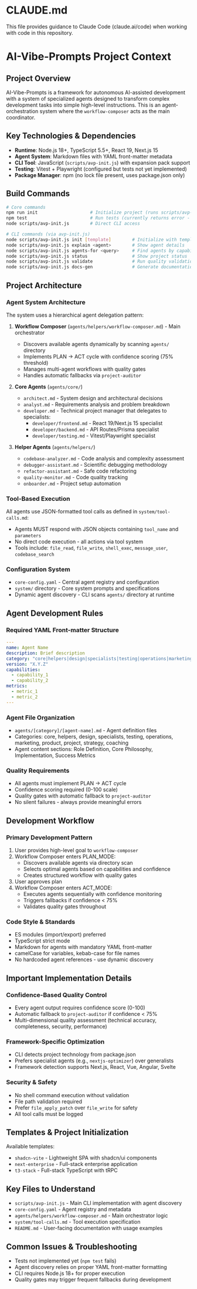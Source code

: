 # CLAUDE.md

This file provides guidance to Claude Code (claude.ai/code) when working with code in this repository.

# AI-Vibe-Prompts Project Context

## Project Overview
AI-Vibe-Prompts is a framework for autonomous AI-assisted development with a system of specialized agents designed to transform complex development tasks into simple high-level instructions. This is an agent-orchestration system where the `workflow-composer` acts as the main coordinator.

## Key Technologies & Dependencies  
- **Runtime**: Node.js 18+, TypeScript 5.5+, React 19, Next.js 15
- **Agent System**: Markdown files with YAML front-matter metadata
- **CLI Tool**: JavaScript (`scripts/avp-init.js`) with expansion pack support
- **Testing**: Vitest + Playwright (configured but tests not yet implemented)
- **Package Manager**: npm (no lock file present, uses package.json only)

## Build Commands
```bash
# Core commands
npm run init                    # Initialize project (runs scripts/avp-init.js)
npm test                        # Run tests (currently returns error - not implemented)
node scripts/avp-init.js        # Direct CLI access

# CLI commands (via avp-init.js)
node scripts/avp-init.js init [template]        # Initialize with template
node scripts/avp-init.js explain <agent>        # Show agent details
node scripts/avp-init.js agents-for <query>     # Find agents by capability
node scripts/avp-init.js status                 # Show project status
node scripts/avp-init.js validate               # Run quality validation
node scripts/avp-init.js docs-gen               # Generate documentation
```

## Project Architecture

### Agent System Architecture
The system uses a hierarchical agent delegation pattern:

1. **Workflow Composer** (`agents/helpers/workflow-composer.md`) - Main orchestrator
   - Discovers available agents dynamically by scanning `agents/` directory
   - Implements PLAN → ACT cycle with confidence scoring (75% threshold)
   - Manages multi-agent workflows with quality gates
   - Handles automatic fallbacks via `project-auditor`

2. **Core Agents** (`agents/core/`)
   - `architect.md` - System design and architectural decisions
   - `analyst.md` - Requirements analysis and problem breakdown
   - `developer.md` - Technical project manager that delegates to specialists:
     - `developer/frontend.md` - React 19/Next.js 15 specialist
     - `developer/backend.md` - API Routes/Prisma specialist  
     - `developer/testing.md` - Vitest/Playwright specialist

3. **Helper Agents** (`agents/helpers/`)
   - `codebase-analyzer.md` - Code analysis and complexity assessment
   - `debugger-assistant.md` - Scientific debugging methodology
   - `refactor-assistant.md` - Safe code refactoring
   - `quality-monitor.md` - Code quality tracking
   - `onboarder.md` - Project setup automation

### Tool-Based Execution
All agents use JSON-formatted tool calls as defined in `system/tool-calls.md`:
- Agents MUST respond with JSON objects containing `tool_name` and `parameters`
- No direct code execution - all actions via tool system
- Tools include: `file_read`, `file_write`, `shell_exec`, `message_user`, `codebase_search`

### Configuration System
- `core-config.yaml` - Central agent registry and configuration
- `system/` directory - Core system prompts and specifications
- Dynamic agent discovery - CLI scans `agents/` directory at runtime

## Agent Development Rules

### Required YAML Front-matter Structure
```yaml
---
name: Agent Name
description: Brief description
category: "core|helpers|design|specialists|testing|operations|marketing|product|project|strategy|coaching"
version: "X.Y.Z"
capabilities:
  - capability_1
  - capability_2
metrics:
  - metric_1
  - metric_2
---
```

### Agent File Organization
- `agents/[category]/[agent-name].md` - Agent definition files
- Categories: core, helpers, design, specialists, testing, operations, marketing, product, project, strategy, coaching
- Agent content sections: Role Definition, Core Philosophy, Implementation, Success Metrics

### Quality Requirements
- All agents must implement PLAN → ACT cycle
- Confidence scoring required (0-100 scale)
- Quality gates with automatic fallback to `project-auditor`
- No silent failures - always provide meaningful errors

## Development Workflow

### Primary Development Pattern
1. User provides high-level goal to `workflow-composer`
2. Workflow Composer enters PLAN_MODE:
   - Discovers available agents via directory scan
   - Selects optimal agents based on capabilities and confidence
   - Creates structured workflow with quality gates
3. User approves plan
4. Workflow Composer enters ACT_MODE:
   - Executes agents sequentially with confidence monitoring
   - Triggers fallbacks if confidence < 75%
   - Validates quality gates throughout

### Code Style & Standards
- ES modules (import/export) preferred
- TypeScript strict mode
- Markdown for agents with mandatory YAML front-matter
- camelCase for variables, kebab-case for file names
- No hardcoded agent references - use dynamic discovery

## Important Implementation Details

### Confidence-Based Quality Control
- Every agent output requires confidence score (0-100)
- Automatic fallback to `project-auditor` if confidence < 75%
- Multi-dimensional quality assessment (technical accuracy, completeness, security, performance)

### Framework-Specific Optimization
- CLI detects project technology from package.json
- Prefers specialist agents (e.g., `nextjs-optimizer`) over generalists
- Framework detection supports Next.js, React, Vue, Angular, Svelte

### Security & Safety
- No shell command execution without validation
- File path validation required
- Prefer `file_apply_patch` over `file_write` for safety
- All tool calls must be logged

## Templates & Project Initialization
Available templates:
- `shadcn-vite` - Lightweight SPA with shadcn/ui components
- `next-enterprise` - Full-stack enterprise application  
- `t3-stack` - Full-stack TypeScript with tRPC

## Key Files to Understand
- `scripts/avp-init.js` - Main CLI implementation with agent discovery
- `core-config.yaml` - Agent registry and metadata
- `agents/helpers/workflow-composer.md` - Main orchestrator logic  
- `system/tool-calls.md` - Tool execution specification
- `README.md` - User-facing documentation with usage examples

## Common Issues & Troubleshooting
- Tests not implemented yet (`npm test` fails)
- Agent discovery relies on proper YAML front-matter formatting
- CLI requires Node.js 18+ for proper execution
- Quality gates may trigger frequent fallbacks during development
